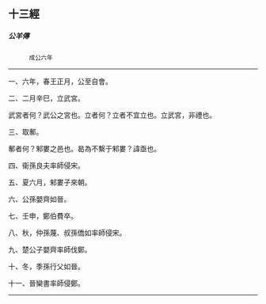 

## 十三經

##### 公羊傳
　　　`成公六年`

* * *

一、六年，春王正月，公至自會。

二、二月辛巳，立武宮。

武宮者何？武公之宮也。立者何？立者不宜立也。立武宮，非禮也。

三、取鄟。

鄟者何？邾婁之邑也。曷為不繫于邾婁？諱亟也。

四、衞孫良夫率師侵宋。

五、夏六月，邾婁子來朝。

六、公孫嬰齊如晉。

七、壬申，鄭伯費卒。

八、秋，仲孫蔑、叔孫僑如率師侵宋。

九、楚公子嬰齊率師伐鄭。

十、冬，季孫行父如晉。

十一、晉欒書率師侵鄭。

* * *

